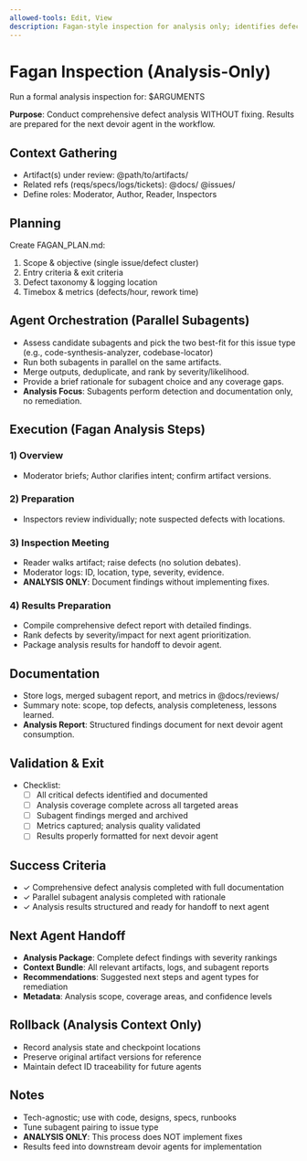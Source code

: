 ```yaml
---
allowed-tools: Edit, View
description: Fagan-style inspection for analysis only; identifies defects and prepares findings for the next devoir agent
---
```


# Fagan Inspection (Analysis-Only)

Run a formal analysis inspection for: $ARGUMENTS

**Purpose**: Conduct comprehensive defect analysis WITHOUT fixing. Results are prepared for the next devoir agent in the workflow.

## Context Gathering
- Artifact(s) under review: @path/to/artifacts/
- Related refs (reqs/specs/logs/tickets): @docs/ @issues/
- Define roles: Moderator, Author, Reader, Inspectors

## Planning
Create FAGAN_PLAN.md:
1. Scope & objective (single issue/defect cluster)
2. Entry criteria & exit criteria
3. Defect taxonomy & logging location
4. Timebox & metrics (defects/hour, rework time)

## Agent Orchestration (Parallel Subagents)
- Assess candidate subagents and pick the two best-fit for this issue type (e.g., code-synthesis-analyzer, codebase-locator)
- Run both subagents in parallel on the same artifacts.
- Merge outputs, deduplicate, and rank by severity/likelihood.
- Provide a brief rationale for subagent choice and any coverage gaps.
- **Analysis Focus**: Subagents perform detection and documentation only, no remediation.

## Execution (Fagan Analysis Steps)
### 1) Overview
- Moderator briefs; Author clarifies intent; confirm artifact versions.

### 2) Preparation
- Inspectors review individually; note suspected defects with locations.

### 3) Inspection Meeting
- Reader walks artifact; raise defects (no solution debates).
- Moderator logs: ID, location, type, severity, evidence.
- **ANALYSIS ONLY**: Document findings without implementing fixes.

### 4) Results Preparation
- Compile comprehensive defect report with detailed findings.
- Rank defects by severity/impact for next agent prioritization.
- Package analysis results for handoff to devoir agent.

## Documentation
- Store logs, merged subagent report, and metrics in @docs/reviews/
- Summary note: scope, top defects, analysis completeness, lessons learned.
- **Analysis Report**: Structured findings document for next devoir agent consumption.

## Validation & Exit
- Checklist:
  - [ ] All critical defects identified and documented
  - [ ] Analysis coverage complete across all targeted areas
  - [ ] Subagent findings merged and archived
  - [ ] Metrics captured; analysis quality validated
  - [ ] Results properly formatted for next devoir agent

## Success Criteria
- ✓ Comprehensive defect analysis completed with full documentation
- ✓ Parallel subagent analysis completed with rationale
- ✓ Analysis results structured and ready for handoff to next agent

## Next Agent Handoff
- **Analysis Package**: Complete defect findings with severity rankings
- **Context Bundle**: All relevant artifacts, logs, and subagent reports  
- **Recommendations**: Suggested next steps and agent types for remediation
- **Metadata**: Analysis scope, coverage areas, and confidence levels

## Rollback (Analysis Context Only)
- Record analysis state and checkpoint locations
- Preserve original artifact versions for reference
- Maintain defect ID traceability for future agents

## Notes
- Tech-agnostic; use with code, designs, specs, runbooks
- Tune subagent pairing to issue type
- **ANALYSIS ONLY**: This process does NOT implement fixes
- Results feed into downstream devoir agents for implementation 
